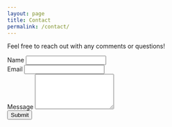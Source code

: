 ```yaml
---
layout: page
title: Contact
permalink: /contact/
---
```



Feel free to reach out with any comments or questions!

<form id="contact-form">
  <div class="mb-3">
    <label for="name" class="form-label">Name</label>
    <input type="text" class="form-control" id="name" name="entry.1961653833" required>
  </div>
  <div class="mb-3">
    <label for="email" class="form-label">Email</label>
    <input type="email" class="form-control" id="email" name="entry.259415346" required>
  </div>
  <div class="mb-3">
    <label for="message" class="form-label">Message</label>
    <textarea class="form-control" id="comment" name="entry.807267372" rows="5" required></textarea>
  </div>
  <button type="submit" class="btn btn-primary">Submit</button>
</form>

<script>
    document.querySelector("#contact-form").addEventListener("submit", function(e) {
    e.preventDefault();

    var formData = new FormData(this);
    var formParams = new URLSearchParams(formData).toString();

    fetch("https://docs.google.com/forms/d/e/1FAIpQLSdiepBkUJxCkN1n-QNKlR6LR7OvJACo4F-HuBjQ4WobhmjEOA/viewform?usp=sf_link", {
        method: "POST",
        body: formParams,
        headers: {
        "Content-Type": "application/x-www-form-urlencoded"
        }
    })
    .then(function(response) {
        if (response.ok) {
        // Handle successful form submission
        console.log("Form submitted successfully");
        } else {
        // Handle form submission error
        console.error("Error submitting form");
        }
    })
    .catch(function(error) {
        // Handle network or other errors
        console.error("Error submitting form", error);
    });
    });
</script>